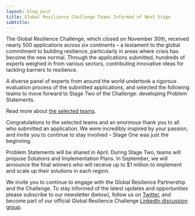 ```yaml
---
layout: blog_post
title: Global Resilience Challenge Teams Informed of Next Stage
subtitle: 
---
```


The Global Resilience Challenge, which closed on November 30th, received nearly 500 applications across six continents – a testament to the global commitment to building resilience, particularly in areas where crisis has become the new normal. Through the applications submitted, hundreds of experts weighed in from various sectors, contributing innovative ideas for tackling barriers to resilience. 

A diverse panel of experts from around the world undertook a rigorous evaluation process of the submitted applications, and selected the following teams to move forward to Stage Two of the Challenge: developing Problem Statements.

Read more about [the selected teams](/teams). 

Congratulations to the selected teams and an enormous thank you to all who submitted an application. We were incredibly inspired by your passion, and invite you to continue to stay involved – Stage One was just the beginning. 

Problem Statements will be shared in April. During Stage Two, teams will propose Solutions and Implementation Plans. In September, we will announce the final winners who will receive up to $1 million to implement and scale up their solutions in each region.

We invite you to continue to engage with the Global Resilience Partnership and the Challenge. To stay informed of the latest updates and opportunities please subscribe to our newsletter (below), follow us on [Twitter](https://twitter.com/grp_resilience), and become part of our official Global Resilience Challenge [LinkedIn discussion group](https://www.linkedin.com/groups?gid=8194646&mostPopular=&trk=tyah&trkInfo=idx%3A3-1-5%2CtarId%3A1423144886008%2Ctas%3Aglobal+resilience). 
